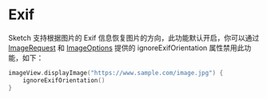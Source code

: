 # Exif

Sketch 支持根据图片的 Exif 信息恢复图片的方向，此功能默认开启，你可以通过 [ImageRequest] 和 [ImageOptions] 提供的
ignoreExifOrientation 属性禁用此功能，如下：

```kotlin
imageView.displayImage("https://www.sample.com/image.jpg") {
    ignoreExifOrientation()
}
```

[ImageRequest]: ../../sketch/src/main/java/com/github/panpf/sketch/request/ImageRequest.kt

[ImageOptions]: ../../sketch/src/main/java/com/github/panpf/sketch/request/ImageOptions.kt